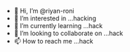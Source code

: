 - 👋 Hi, I’m @riyan-roni
- 👀 I’m interested in ...hacking
- 🌱 I’m currently learning ...hack
- 💞️ I’m looking to collaborate on ...hack
- 📫 How to reach me ...hack

<!---
riyan-roni/riyan-roni is a ✨ special ✨ repository because its `README.md` (this file) appears on your GitHub profile.
You can click the Preview link to take a look at your changes.
--->
